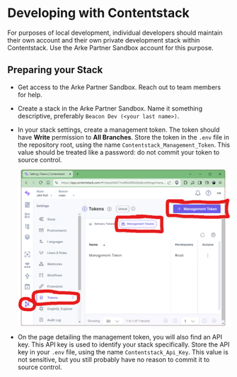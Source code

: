 # Developing with Contentstack

For purposes of local development, individual developers should maintain their
own account and their own private development stack within Contentstack. Use
the Arke Partner Sandbox account for this purpose.

## Preparing your Stack

- Get access to the Arke Partner Sandbox. Reach out to team members for help.

- Create a stack in the Arke Partner Sandbox. Name it something descriptive,
  preferably `Beacon Dev (<your last name>)`.

- In your stack settings, create a management token. The token should have
  **Write** permission to **All Branches**. Store the token in the `.env` file
  in the repository root, using the name `Contentstack_Management_Token`.
  This value should be treated like a password: do not commit your token to
  source control.

  ![Creating a management token](create-management-token.png)

- On the page detailing the management token, you will also find an API key.
  This API key is used to identify your stack specifically. Store the API key
  in your `.env` file, using the name `Contentstack_Api_Key`. This value is
  not sensitive, but you still probably have no reason to commit it to source
  control.
